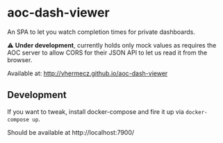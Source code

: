 # aoc-dash-viewer

An SPA to let you watch completion times for private dashboards.

:warning: **Under development**, currently holds only mock values as requires the AOC server to allow CORS for their JSON API to let us read it from the browser.

Available at: http://vhermecz.github.io/aoc-dash-viewer

## Development

If you want to tweak, install docker-compose and fire it up via `docker-compose up`.

Should be available at http://localhost:7900/
